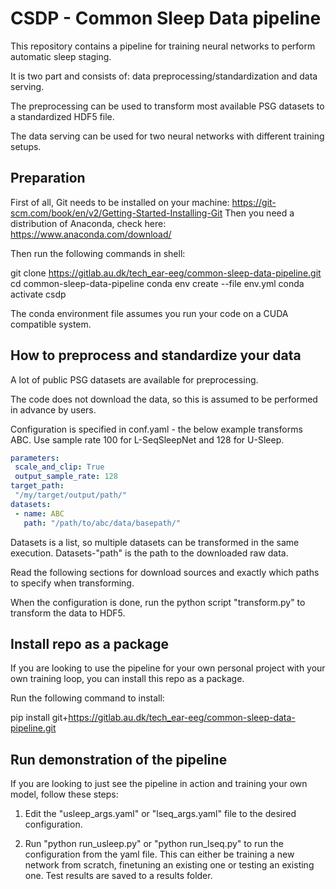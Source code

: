 # CSDP - Common Sleep Data pipeline

This repository contains a pipeline for training neural networks to perform automatic sleep staging.

It is two part and consists of: data preprocessing/standardization and data serving.

The preprocessing can be used to transform most available PSG datasets to a standardized HDF5 file.

The data serving can be used for two neural networks with different training setups.

## Preparation

First of all, Git needs to be installed on your machine: https://git-scm.com/book/en/v2/Getting-Started-Installing-Git
Then you need a distribution of Anaconda, check here: https://www.anaconda.com/download/ 

Then run the following commands in shell:

git clone https://gitlab.au.dk/tech_ear-eeg/common-sleep-data-pipeline.git
cd common-sleep-data-pipeline
conda env create --file env.yml
conda activate csdp

The conda environment file assumes you run your code on a CUDA compatible system.

## How to preprocess and standardize your data

A lot of public PSG datasets are available for preprocessing.

The code does not download the data, so this is assumed to be performed in advance by users.

Configuration is specified in conf.yaml - the below example transforms ABC.
Use sample rate 100 for L-SeqSleepNet and 128 for U-Sleep.

```yaml
parameters:
 scale_and_clip: True
 output_sample_rate: 128
target_path:
 "/my/target/output/path/"
datasets:
 - name: ABC
   path: "/path/to/abc/data/basepath/"
```

Datasets is a list, so multiple datasets can be transformed in the same execution.
Datasets-"path" is the path to the downloaded raw data.

Read the following sections for download sources and exactly which paths to specify when transforming.

When the configuration is done, run the python script "transform.py" to transform the data to HDF5.

## Install repo as a package
If you are looking to use the pipeline for your own personal project with your own training loop, you can install this repo as a package.

Run the following command to install:

pip install git+https://gitlab.au.dk/tech_ear-eeg/common-sleep-data-pipeline.git

## Run demonstration of the pipeline
If you are looking to just see the pipeline in action and training your own model, follow these steps:

1. Edit the "usleep_args.yaml" or "lseq_args.yaml" file to the desired configuration.

2. Run "python run_usleep.py" or "python run_lseq.py" to run the configuration from the yaml file. This can either be training a new network from scratch, finetuning an existing one or testing an existing one. Test results are saved to a results folder.